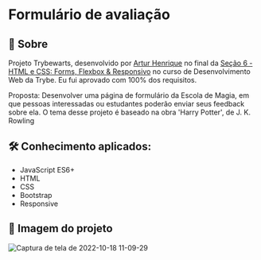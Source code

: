 # Formulário de avaliação

## :page_with_curl: Sobre

Projeto Trybewarts, desenvolvido por [Artur Henrique](https://github.com/ArturHAlves)
no final da [Seção 6 - HTML e CSS: Forms, Flexbox & Responsivo](https://github.com/ArturHAlves/trybe-exercises/tree/main/01-Modulo-Fundamentos/Secao-06-HTML-e-CSS-Flexbox-Responsivo)
no curso de Desenvolvimento Web da Trybe. Eu fui aprovado com 100% dos requisitos. 

Proposta: Desenvolver uma página de formulário da Escola de Magia, em que pessoas interessadas ou estudantes poderão enviar seus feedback sobre ela. O tema desse projeto é baseado na obra 'Harry Potter', de J. K. Rowling 

## :hammer_and_wrench: Conhecimento aplicados:

* JavaScript ES6+
* HTML
* CSS
* Bootstrap
* Responsive

## :memo: Imagem do projeto

![Captura de tela de 2022-10-18 11-09-29](https://user-images.githubusercontent.com/111790827/196462083-7b7de20a-775e-48bf-9e8f-b580f8a299cb.png)

